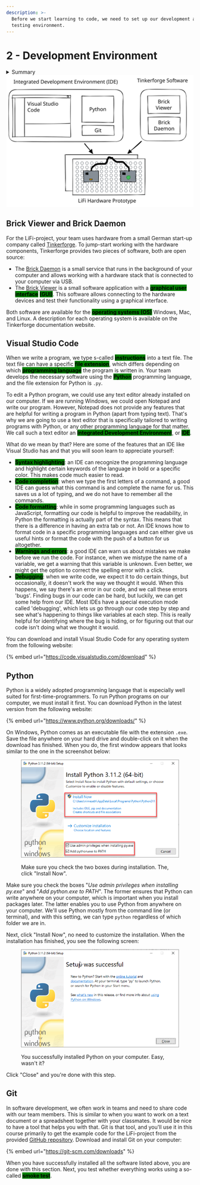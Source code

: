 ```yaml
---
description: >-
  Before we start learning to code, we need to set up our development and
  testing environment.
---
```


# 2 - Development Environment

<details>

<summary>Summary</summary>

In this section, you'll learn:

* Which software you need for the LiFi-project.
* How you can test the hardware components with the Brick Viewer from Tinkerforge.
* What an integrated development environment (IDE) is and why it is useful.
* What Python is, and why we choose it as our programming language in this project.
* What Git is and why it is a useful tool in software projects.

</details>

<img src="../.gitbook/assets/file.excalidraw (2) (3).svg" alt="Overview of the software components we need for the LiFi project." class="gitbook-drawing">

## Brick Viewer and Brick Daemon

For the LiFi-project, your team uses hardware from a small German start-up company called [Tinkerforge](http://tinkerforge.com/). To jump-start working with the hardware components, Tinkerforge provides two pieces of software, both are open source:

* The [Brick Daemon](https://www.tinkerforge.com/en/doc/Software/Brickd.html) is a small service that runs in the background of your computer and allows working with a hardware stack that is connected to your computer via USB.
* The [Brick Viewer](https://www.tinkerforge.com/en/doc/Software/Brickv.html) is a small software application with a <mark style="background-color:green;">**graphical user interface**</mark> <mark style="background-color:green;"></mark><mark style="background-color:green;"></mark> <mark style="background-color:green;"></mark><mark style="background-color:green;">**(GUI)**</mark>. This software allows connecting to the hardware devices and test their functionality using a graphical interface.

Both software are available for the <mark style="background-color:green;">**operating systems (OS)**</mark> Windows, Mac, and Linux. A description for each operating system is available on the Tinkerforge documentation website.

## Visual Studio Code

When we write a program, we type s-called <mark style="background-color:green;">**instructions**</mark> into a text file. The text file can have a specific <mark style="background-color:green;">**file extension**</mark>, which differs depending on which <mark style="background-color:green;">**programming language**</mark> the program is written in. Your team develops the necessary software using the <mark style="background-color:green;">**Python**</mark> programming language, and the file extension for Python is `.py`.

To edit a Python program, we could use any text editor already installed on our computer. If we are running Windows, we could open Notepad and write our program. However, Notepad does not provide any features that are helpful for writing a program in Python (apart from typing text). That's why we are going to use a text editor that is specifically tailored to writing programs with Python, or any other programming language for that matter. We call such a text editor an <mark style="background-color:green;">**Integrated Development Environment**</mark>, or <mark style="background-color:green;">**IDE**</mark>.

What do we mean by that? Here are some of the features that an IDE like Visual Studio has and that you will soon learn to appreciate yourself:

* <mark style="background-color:green;">**Syntax highlighting**</mark>: an IDE can recognize the programming language and highlight certain keywords of the language in bold or a specific color. This makes code much easier to read.
* <mark style="background-color:green;">**Code completion**</mark>: when we type the first letters of a command, a good IDE can guess what this command is and complete the name for us. This saves us a lot of typing, and we do not have to remember all the commands.
* <mark style="background-color:green;">**Code formatting**</mark>: while in some programming languages such as JavaScript, formatting our code is helpful to improve the readability, in Python the formatting is actually part of the syntax. This means that there is a difference in having an extra tab or not. An IDE knows how to format code in a specific programming languages and can either give us useful hints or format the code with the push of a button for us altogether.
* <mark style="background-color:green;">**Warnings and errors**</mark>: a good IDE can warn us about mistakes we make before we run the code. For instance, when we mistype the name of a variable, we get a warning that this variable is unknown. Even better, we might get the option to correct the spelling error with a click.
* <mark style="background-color:green;">**Debugging**</mark>: when we write code, we expect it to do certain things, but occasionally, it doesn't work the way we thought it would. When this happens, we say there's an error in our code, and we call these errors 'bugs'. Finding bugs in our code can be hard, but luckily, we can get some help from our IDE. Most IDEs have a special execution mode called 'debugging', which lets us go through our code step by step and see what's happening to things like variables at each step. This is really helpful for identifying where the bug is hiding, or for figuring out that our code isn't doing what we thought it would.

You can download and install Visual Studio Code for any operating system from the following website:

{% embed url="https://code.visualstudio.com/download" %}

## Python

Python is a widely adopted programming language that is especially well suited for first-time-programmers. To run Python programs on our computer, we must install it first. You can download Python in the latest version from the following website:

{% embed url="https://www.python.org/downloads/" %}

On Windows, Python comes as an executable file with the extension `.exe`. Save the file anywhere on your hard drive and double-click on it when the download has finished. When you do, the first window appears that looks similar to the one in the screenshot below:

<figure><img src="../.gitbook/assets/image (2).png" alt=""><figcaption><p>Make sure you check the two boxes during installation. The, click "Install Now".</p></figcaption></figure>

Make sure you check the boxes "_Use admin privileges when installing py.exe_" and "_Add python.exe to PATH_". The former ensures that Python can write anywhere on your computer, which is important when you install packages later. The latter enables you to use Python from anywhere on your computer. We'll use Python mostly from the command line (or terminal), and with this setting, we can type `python` regardless of which folder we are in.

Next, click "Install Now", no need to customize the installation. When the installation has finished, you see the following screen:

<figure><img src="../.gitbook/assets/image (1) (4).png" alt=""><figcaption><p>You successfully installed Python on your computer. Easy, wasn't it?</p></figcaption></figure>

Click "Close" and you're done with this step.

## Git

In software development, we often work in teams and need to share code with our team members. This is similar to when you want to work on a text document or a spreadsheet together with your classmates. It would be nice to have a tool that helps you with that. Git is that tool, and you'll use it in this course primarily to get the example code for the LiFi-project from the provided [GitHub repository](https://github.com/winf-hsos/LiFi-code). Download and install Git on your computer:&#x20;

{% embed url="https://git-scm.com/downloads" %}

When you have successfully installed all the software listed above, you are done with this section. Next, you test whether everything works using a so-called <mark style="background-color:green;">**smoke test**</mark>.
